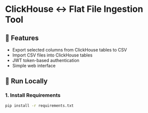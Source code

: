 # ClickHouse ↔ Flat File Ingestion Tool

## 🔧 Features
- Export selected columns from ClickHouse tables to CSV
- Import CSV files into ClickHouse tables
- JWT token-based authentication
- Simple web interface

## 🚀 Run Locally

### 1. Install Requirements
```bash
pip install -r requirements.txt
